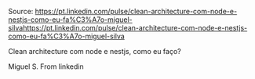 Source: https://pt.linkedin.com/pulse/clean-architecture-com-node-e-nestjs-como-eu-fa%C3%A7o-miguel-silvahttps://pt.linkedin.com/pulse/clean-architecture-com-node-e-nestjs-como-eu-fa%C3%A7o-miguel-silva


Clean architecture com node e nestjs, como eu faço?

Miguel S. From linkedin
